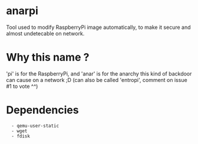 # anarpi
Tool used to modify RaspberryPi image automatically, to make it secure and almost undetecable on network.

# Why this name ?
'pi' is for the RaspberryPi, and 'anar' is for the anarchy this kind of backdoor can cause on a network ;D (can also be called 'entropi', comment on issue #1 to vote ^^)

# Dependencies
```
  - qemu-user-static
  - wget
  - fdisk
```
